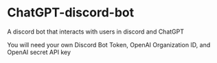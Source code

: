 # ChatGPT-discord-bot
A discord bot that interacts with users in discord and ChatGPT

You will need your own Discord Bot Token, OpenAI Organization ID, and OpenAI secret API key
